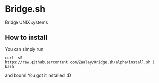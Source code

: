 # Bridge.sh
Bridge UNIX systems

## How to install
You can simply run
```
curl -sS https://raw.githubusercontent.com/Zaalay/Bridge.sh/alpha/install.sh | bash
```
and boom! You got it installed! :D
